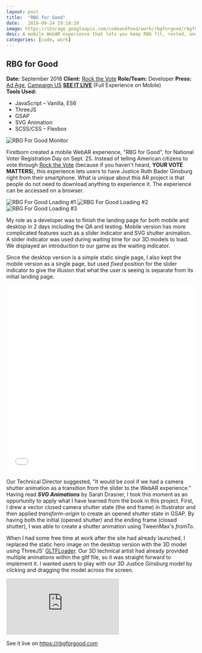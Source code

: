 ```yaml
---
layout: post
title:  "RBG for Good"
date:   2018-09-24 19:18:20
image: https://storage.googleapis.com/codeandfood/work/rbgforgood/rbgforgood_thumbnail.jpg
desc: A mobile WebAR experience that lets you keep RBG fit, rested, and on top of her game so she can keep going for years to come.
categories: [code, work]
---
```


<div class="project-description">
	<h2>RBG for Good</h2>
	<div class="desc">
		<span><strong>Date:</strong> September 2018</span>
		<span><strong>Client:</strong> <a href="https://www.rockthevote.org/" target="_blank">Rock the Vote</a></span>
		<span><strong>Role/Team:</strong> Developer</span>
		<span><strong>Press:</strong> <a href="https://adage.com/creativity/work/firstborn-rbg-good/949431" target="_blank">Ad Age</a>, <a href="https://www.campaignlive.com/article/firstborn-creates-ruth-bader-ginsburg-webar-experience/1494018" target="_blank">Campaign US</a></span>
		<span><strong><a href="https://rbgforgood.com/" target="_blank">SEE IT LIVE</a></strong> (Full Experience on Mobile)</span>
	</div>
	<div class="desc">
		<span><strong>Tools Used:</strong></span>
		<ul>
			<li>JavaScript &ndash; Vanilla, ES6</li>
			<li>ThreeJS</li>
			<li>GSAP</li>
			<li>SVG Animation</li>
			<li>SCSS/CSS &ndash; Flexbox</li>
		</ul>
	</div>
</div>

<div class="project-image">
	<img class="is--no-border" src="https://storage.googleapis.com/codeandfood/work/rbgforgood/rbgforgood.png" alt="RBG For Good Monitor" />
</div>

<p>Firstborn created a mobile WebAR experience, "RBG for Good", for National Voter Registration Day on Sept. 25. Instead of telling American citizens to vote through <a href="https://www.rockthevote.org/" target="_blank">Rock the Vote</a> (because if you haven't heard, <strong>YOUR VOTE MATTERS</strong>), this experience lets users to have Justice Ruth Bader Ginsburg right from their smartphone. What is unique about this AR project is that people do not need to download anything to experience it. The experience can be accessed on a browser.</p>

<div class="project-image project-image--3">
	<img src="https://storage.googleapis.com/codeandfood/work/rbgforgood/rbgforgood_loading_01.png" alt="RBG For Good Loading #1" />
	<img src="https://storage.googleapis.com/codeandfood/work/rbgforgood/rbgforgood_loading_02.png" alt="RBG For Good Loading #2" />
	<img src="https://storage.googleapis.com/codeandfood/work/rbgforgood/rbgforgood_loading_03.png" alt="RBG For Good Loading #3" />
</div>

<p>My role as a developer was to finish the landing page for both mobile and desktop in 2 days including the QA and testing. Mobile version has more complicated features such as a slider indicator and SVG shutter animation. A slider indicator was used during waiting time for our 3D models to load. We displayed an introduction to our game as the waiting indicator.</p>

<p>Since the desktop version is a simple static single page, I also kept the mobile version as a single page, but used <i>fixed</i> position for the slider indicator to give the illusion that what the user is seeing is separate from its initial landing page.</p>

<div class="project-image">
	<iframe height='500' scrolling='no' title='Shutter Animation' src='//codepen.io/jeesunikim/embed/PyJNXq/?height=500&theme-id=0&default-tab=js,result' frameborder='no' allowtransparency='true' allowfullscreen='true' style='width: 100%;'>See the Pen <a href='https://codepen.io/jeesunikim/pen/PyJNXq/'>Shutter Animation</a> by Jeesun Kim (<a href='https://codepen.io/jeesunikim'>@jeesunikim</a>) on <a href='https://codepen.io'>CodePen</a>.
	</iframe>
</div>

<p>Our Technical Director suggested, "It would be cool if we had a camera shutter animation as a transition from the slider to the WebAR experience." Having read <i><strong>SVG Animations</strong></i> by Sarah Drasner, I took this moment as an opportunity to apply what I have learned from the book in this project. First, I drew a vector closed camera shutter state (the end frame) in Illustrator and then applied <i>transform-origin</i> to create an opened shutter state in GSAP. By having both the initial (opened shutter) and the ending frame (closed shutter), I was able to create a shutter animation using TweenMax's <i>fromTo</i>.</p>

<p>When I had some free time at work after the site had already launched, I replaced the static hero image on the desktop version with the 3D model using ThreeJS' <a href="https://threejs.org/docs/#examples/loaders/GLTFLoader" target="_blank">GLTFLoader</a>. Our 3D technical artist had already provided multiple animations within the gltf file, so it was straight forward to implement it. I wanted users to play with our 3D Justice Ginsburg model by clicking and dragging the model across the screen.</p>

<div class="project-image">
	 <iframe class="is--no-border is--narrow-height" src="https://player.vimeo.com/video/295497507" frameborder="0" webkitallowfullscreen mozallowfullscreen allowfullscreen></iframe>
	 <p>See it live on <a href="https://rbgforgood.com/" target="_blank">https://rbgforgood.com</a></p>
</div>
